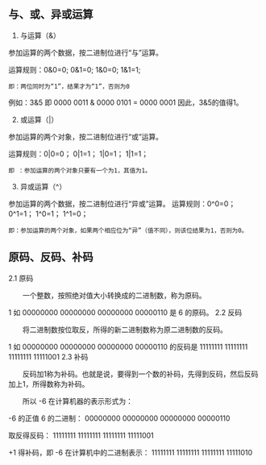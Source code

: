 
## 与、或、异或运算
1. 与运算（&）

参加运算的两个数据，按二进制位进行“与”运算。

运算规则：0&0=0;   0&1=0;    1&0=0;     1&1=1;

``即：两位同时为“1”，结果才为“1”，否则为0``

例如：3&5  即 0000 0011 & 0000 0101 = 0000 0001   因此，3&5的值得1。

2. 或运算（|）
 
参加运算的两个对象，按二进制位进行“或”运算。

 

运算规则：0|0=0；   0|1=1；   1|0=1；    1|1=1；

``即 ：参加运算的两个对象只要有一个为1，其值为1。``

3. 异或运算（^）
 
参加运算的两个数据，按二进制位进行“异或”运算。
运算规则：0^0=0；   0^1=1；   1^0=1；   1^1=0；

``即：参加运算的两个对象，如果两个相应位为“异”（值不同），则该位结果为1，否则为0。``


## 原码、反码、补码
2.1 原码

  一个整数，按照绝对值大小转换成的二进制数，称为原码。

1 如 00000000 00000000 00000000 00000110 是 6 的原码。
2.2 反码

  将二进制数按位取反，所得的新二进制数称为原二进制数的反码。

1 如 00000000 00000000 00000000 00000110 的反码是 11111111 11111111 11111111 11111001
2.3 补码

  反码加1称为补码。也就是说，要得到一个数的补码，先得到反码，然后反码加上1，所得数称为补码。

  所以 -6 在计算机器的表示形式为：
    
-6 的正值 6 的二进制： 00000000 00000000 00000000 00000110

取反得反码： 11111111 11111111 11111111 11111001

+1 得补码，即 -6 在计算机中的二进制表示： 11111111 11111111 11111111 11111010
 

